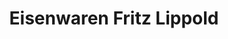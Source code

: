 ---
title: "Eisenwaren Fritz Lippold"
url: /wilkau-hasslau/eisenwaren-fritz-lippold/
shop: Eisenwaren
---